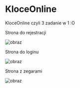 # KloceOnline 

KloceOnline czyli 3 zadanie w 1 :O

Strona do rejestracji

![obraz](https://user-images.githubusercontent.com/113674920/235456690-c698511c-b5f8-41a8-ba31-6f9b00255061.png)

Strona do loginu

![obraz](https://user-images.githubusercontent.com/113674920/235456791-ed7ff53c-6d9f-4175-a3a2-26daac9860fe.png)

Strona z zegarami

![obraz](https://user-images.githubusercontent.com/113674920/235456905-6891956b-7dfd-4fbb-9114-7aeb186b0a3d.png)

